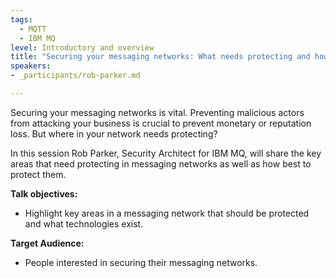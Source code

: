 ```yaml
---
tags:
  - MQTT
  - IBM MQ
level: Introductory and overview
title: "Securing your messaging networks: What needs protecting and how?"
speakers:
- _participants/rob-parker.md

---
```

Securing your messaging networks is vital. Preventing malicious actors from attacking your business is crucial to prevent monetary or reputation loss. But where in your network needs protecting?

In this session Rob Parker, Security Architect for IBM MQ, will share the key areas that need protecting in messaging networks as well as how best to protect them.

**Talk objectives:**
- Highlight key areas in a messaging network that should be protected and what technologies exist.

**Target Audience:**
- People interested in securing their messaging networks.
